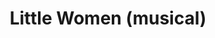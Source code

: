 ---
published: false
cancelled: COVID-19
layout: productions
title: Little Women (musical)
year: 2020
image: 
image_credit: 
image_alt:
image_caption:
category: musical
Title: Little Women (musical) - wiki
Theatre: Limelight Theatre
Music: Jason Howland - wiki
Lyrics: Mindi Dickstein - wiki
Book: Allan Knee - wiki
Basis: Little Women - wiki, Louisa May Alcott - wiki
Website: https://web.archive.org/web/20200928192759/https://limelight-theatre.org/shows/
showtimes: 
  - 2020-05-07 19:30:00
  - 2020-05-08 19:30:00
  - 2020-05-09 19:30:00
  - 2020-05-10 14:00:00
  - 2020-05-12 19:30:00
  - 2020-05-14 19:30:00
  - 2020-05-15 19:30:00
  - 2020-05-16 19:30:00
  - 2020-05-17 14:00:00
  - 2020-05-21 19:30:00
  - 2020-05-22 19:30:00
  - 2020-05-23 19:30:00
  - 2020-05-24 14:00:00
  - 2020-05-28 19:30:00
  - 2020-05-29 19:30:00
  - 2020-05-30 19:30:00
  - 2020-05-31 14:00:00
  - 2020-06-04 19:30:00
  - 2020-06-05 19:30:00
  - 2020-06-06 19:30:00
  - 2020-06-07 14:00:00
cast:
  Beth March: 
  Amy March: 
  Young Amy March: 
  Meg March: 
  Jo March: 
  Marmee March: 
  Mr. John Brooke: 
  Professor Bhaer: 
  Laurie Laurence: 
  Aunt March: 
  Mr. Laurence: 
  Mrs. Kirk: 
  Ensemble: 
crew:
  Director: Bob Pritchar
---  